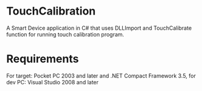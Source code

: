 # TouchCalibration
A Smart Device application in C# that uses DLLImport and TouchCalibrate function for running touch calibration program.
# Requirements
For target: Pocket PC 2003 and later and .NET Compact Framework 3.5, for dev PC: Visual Studio 2008 and later
